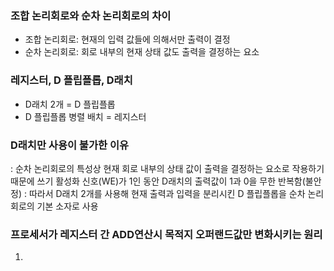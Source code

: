 ### 조합 논리회로와 순차 논리회로의 차이
- 조합 논리회로: 현재의 입력 값들에 의해서만 출력이 결정
- 순차 논리회로: 회로 내부의 현재 상태 값도 출력을 결정하는 요소

### 레지스터, D 플립플롭, D래치
- D래치 2개 = D 플립플롭
- D 플립플롭 병렬 배치 = 레지스터

### D래치만 사용이 불가한 이유
: 순차 논리회로의 특성상 현재 회로 내부의 상태 값이 출력을 결정하는 요소로 작용하기 때문에 쓰기 활성화 신호(WE)가 1인 동안 D래치의 출력값이 1과 0을 무한 반복함(불안정)
: 따라서 D래치 2개를 사용해 현재 출력과 입력을 분리시킨 D 플립플롭을 순차 논리회로의 기본 소자로 사용

### 프로세서가 레지스터 간 ADD연산시 목적지 오퍼랜드값만 변화시키는 원리
1. 
